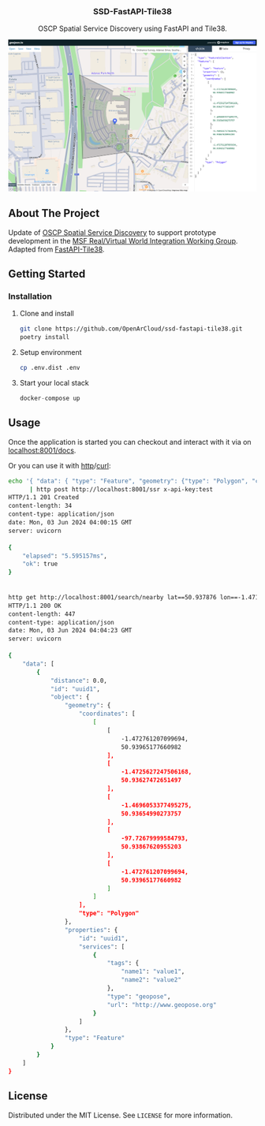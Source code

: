 <br />
<p align="center">
  <h3 align="center">SSD-FastAPI-Tile38</h3>

  <p align="center">
    OSCP Spatial Service Discovery using FastAPI and Tile38.
    <br />
  </p>
</p>


![Search image](images/geojson.png?raw=true)

<!-- ABOUT THE PROJECT -->

## About The Project

Update of [OSCP Spatial Service Discovery](https://github.com/OpenArCloud/oscp-spatial-service-discovery) to support prototype development in the [MSF Real/Virtual World Integration Working Group](https://github.com/MetaverseStandards/Virtual-Real-Integration). Adapted from [FastAPI-Tile38](https://github.com/iwpnd/fastapi-tile38).


<!-- GETTING STARTED -->

## Getting Started

### Installation

1. Clone and install
    ```sh
    git clone https://github.com/OpenArCloud/ssd-fastapi-tile38.git
    poetry install
    ```
2. Setup environment
    ```sh
    cp .env.dist .env
    ```
3. Start your local stack
    ```python
    docker-compose up
    ```

## Usage

Once the application is started you can checkout and interact with it via on [localhost:8001/docs](http://localhost:8001/docs).

Or you can use it with [http](https://httpie.io/)/[curl](https://curl.se/):

```sh
echo '{ "data": { "type": "Feature", "geometry": {"type": "Polygon", "coordinates": [[[-1.472761207099694,50.93965177660982],[-1.4725627247506168,50.93627472651497],[-1.4696053377495275,50.93654990273757],[-97.72679999584793,50.93867620955203],[-1.472761207099694,50.93965177660982]]]}, "properties": {"id": "uuid1", "services":[{"type": "geopose", "url": "http://www.geopose.org", "tags": {"name1": "value1", "name2": "value2"}}]}}}' \
      | http post http://localhost:8001/ssr x-api-key:test
HTTP/1.1 201 Created
content-length: 34
content-type: application/json
date: Mon, 03 Jun 2024 04:00:15 GMT
server: uvicorn

{
    "elapsed": "5.595157ms",
    "ok": true
}


http get http://localhost:8001/search/nearby lat==50.937876 lon==-1.471582 radius==1000   x-api-key:test
HTTP/1.1 200 OK
content-length: 447
content-type: application/json
date: Mon, 03 Jun 2024 04:04:23 GMT
server: uvicorn

{
    "data": [
        {
            "distance": 0.0,
            "id": "uuid1",
            "object": {
                "geometry": {
                    "coordinates": [
                        [
                            [
                                -1.472761207099694,
                                50.93965177660982
                            ],
                            [
                                -1.4725627247506168,
                                50.93627472651497
                            ],
                            [
                                -1.4696053377495275,
                                50.93654990273757
                            ],
                            [
                                -97.72679999584793,
                                50.93867620955203
                            ],
                            [
                                -1.472761207099694,
                                50.93965177660982
                            ]
                        ]
                    ],
                    "type": "Polygon"
                },
                "properties": {
                    "id": "uuid1",
                    "services": [
                        {
                            "tags": {
                                "name1": "value1",
                                "name2": "value2"
                            },
                            "type": "geopose",
                            "url": "http://www.geopose.org"
                        }
                    ]
                },
                "type": "Feature"
            }
        }
    ]
}
```

## License

Distributed under the MIT License. See `LICENSE` for more information.



